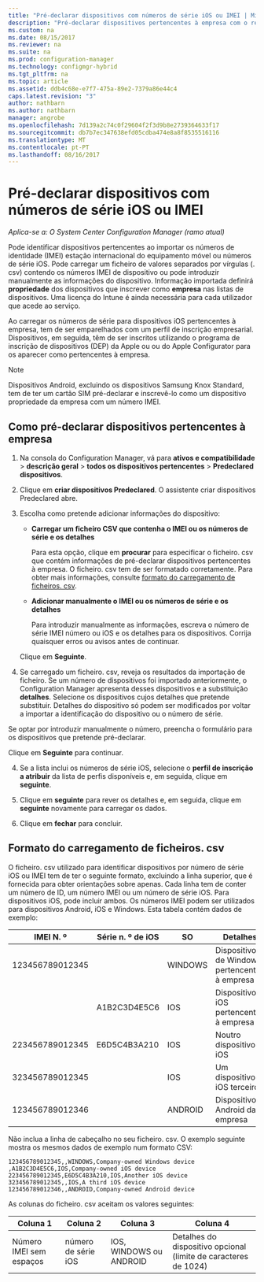 ```yaml
---
title: "Pré-declarar dispositivos com números de série iOS ou IMEI | Microsoft Docs"
description: "Pré-declarar dispositivos pertencentes à empresa com o respetivo número de série iOS ou IMEI."
ms.custom: na
ms.date: 08/15/2017
ms.reviewer: na
ms.suite: na
ms.prod: configuration-manager
ms.technology: configmgr-hybrid
ms.tgt_pltfrm: na
ms.topic: article
ms.assetid: ddb4c68e-e7f7-475a-89e2-7379a86e44c4
caps.latest.revision: "3"
author: nathbarn
ms.author: nathbarn
manager: angrobe
ms.openlocfilehash: 7d139a2c74c0f29604f2f3d9b8e2739364633f17
ms.sourcegitcommit: db7b7ec347638efd05cdba474e8a8f8535516116
ms.translationtype: MT
ms.contentlocale: pt-PT
ms.lasthandoff: 08/16/2017
---
```

# <a name="predeclare-devices-with-imei-or-ios-serial-numbers"></a>Pré-declarar dispositivos com números de série iOS ou IMEI

*Aplica-se a: O System Center Configuration Manager (ramo atual)*

Pode identificar dispositivos pertencentes ao importar os números de identidade (IMEI) estação internacional do equipamento móvel ou números de série iOS. Pode carregar um ficheiro de valores separados por vírgulas (. csv) contendo os números IMEI de dispositivo ou pode introduzir manualmente as informações do dispositivo.  Informação importada definirá **propriedade** dos dispositivos que inscrever como **empresa** nas listas de dispositivos. Uma licença do Intune é ainda necessária para cada utilizador que acede ao serviço.  

Ao carregar os números de série para dispositivos iOS pertencentes à empresa, tem de ser emparelhados com um perfil de inscrição empresarial. Dispositivos, em seguida, têm de ser inscritos utilizando o programa de inscrição de dispositivos (DEP) da Apple ou ou do Apple Configurator para os aparecer como pertencentes à empresa.

>[!NOTE]
>Dispositivos Android, excluindo os dispositivos Samsung Knox Standard, tem de ter um cartão SIM pré-declarar e inscrevê-lo como um dispositivo propriedade da empresa com um número IMEI.

## <a name="how-to-predeclare-corporate-owned-devices"></a>Como pré-declarar dispositivos pertencentes à empresa

1.  Na consola do Configuration Manager, vá para **ativos e compatibilidade** > **descrição geral** > **todos os dispositivos pertencentes** > **Predeclared dispositivos**.

2.  Clique em **criar dispositivos Predeclared**. O assistente criar dispositivos Predeclared abre.

3.  Escolha como pretende adicionar informações do dispositivo:

     -  **Carregar um ficheiro CSV que contenha o IMEI ou os números de série e os detalhes**

        Para esta opção, clique em **procurar** para especificar o ficheiro. csv que contém informações de pré-declarar dispositivos pertencentes à empresa. O ficheiro. csv tem de ser formatado corretamente. Para obter mais informações, consulte [formato do carregamento de ficheiros. csv](#format-for-uploading-csv-files).

     -  **Adicionar manualmente o IMEI ou os números de série e os detalhes**

        Para introduzir manualmente as informações, escreva o número de série IMEI número ou iOS e os detalhes para os dispositivos. Corrija quaisquer erros ou avisos antes de continuar.

    Clique em **Seguinte**.

4. Se carregado um ficheiro. csv, reveja os resultados da importação de ficheiro. Se um número de dispositivos foi importado anteriormente, o Configuration Manager apresenta desses dispositivos e a substituição **detalhes**. Selecione os dispositivos cujos detalhes que pretende substituir. Detalhes do dispositivo só podem ser modificados por voltar a importar a identificação do dispositivo ou o número de série.

  Se optar por introduzir manualmente o número, preencha o formulário para os dispositivos que pretende pré-declarar.

  Clique em **Seguinte** para continuar.

4. Se a lista inclui os números de série iOS, selecione o **perfil de inscrição a atribuir** da lista de perfis disponíveis e, em seguida, clique em **seguinte**.

5. Clique em **seguinte** para rever os detalhes e, em seguida, clique em **seguinte** novamente para carregar os dados.

6. Clique em **fechar** para concluir.

## <a name="format-for-uploading-csv-files"></a>Formato do carregamento de ficheiros. csv

O ficheiro. csv utilizado para identificar dispositivos por número de série iOS ou IMEI tem de ter o seguinte formato, excluindo a linha superior, que é fornecida para obter orientações sobre apenas. Cada linha tem de conter um número de ID, um número IMEI ou um número de série iOS. Para dispositivos iOS, pode incluir ambos. Os números IMEI podem ser utilizados para dispositivos Android, iOS e Windows. Esta tabela contém dados de exemplo:

| IMEI N. º  | Série n. º de iOS  | SO | Detalhes |
|------------ |---------------|-----|-----|
| 123456789012345    |   | WINDOWS | Dispositivo de Windows pertencentes à empresa|
|   | A1B2C3D4E5C6 | IOS |  Dispositivos iOS pertencentes à empresa|
| 223456789012345 | E6D5C4B3A210 |   IOS |  Noutro dispositivo iOS|
| 323456789012345 |        |   IOS |    Um dispositivo iOS terceiro|
| 123456789012346 |         |   ANDROID |   Dispositivo Android da empresa|

Não inclua a linha de cabeçalho no seu ficheiro. csv. O exemplo seguinte mostra os mesmos dados de exemplo num formato CSV:

```
123456789012345,,WINDOWS,Company-owned Windows device
,A1B2C3D4E5C6,IOS,Company-owned iOS device
223456789012345,E6D5C4B3A210,IOS,Another iOS device
323456789012345,,IOS,A third iOS device
123456789012346,,ANDROID,Company-owned Android device
```

As colunas do ficheiro. csv aceitam os valores seguintes:

| Coluna 1 | Coluna 2 | Coluna 3 | Coluna 4 |
|---|---|---|---|
|Número IMEI sem espaços | número de série iOS | IOS, WINDOWS ou ANDROID | Detalhes do dispositivo opcional (limite de caracteres de 1024) |
